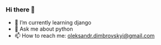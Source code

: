 ### Hi there 👋

- 🌱 I’m currently learning django
- 💬 Ask me about python
- 📫 How to reach me: oleksandr.dimbrovskyi@gmail.com
